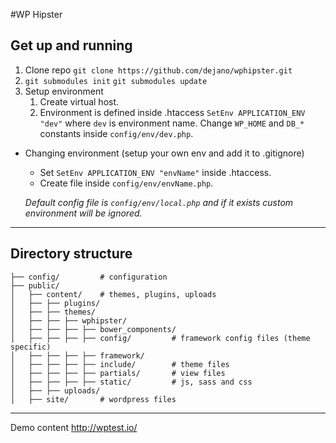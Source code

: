 #WP Hipster


## Get up and running
1. Clone repo `git clone https://github.com/dejano/wphipster.git`
2. `git submodules init`
`git submodules update`
3. Setup environment
    1. Create virtual host.
    2. Environment is defined inside .htaccess `SetEnv APPLICATION_ENV "dev"` where `dev` is environment name. Change `WP_HOME` and `DB_*` constants inside `config/env/dev.php`.






*  Changing environment (setup your own env and add it to .gitignore)
	  * Set `SetEnv APPLICATION_ENV "envName"` inside .htaccess. 
	  * Create file inside `config/env/envName.php`.
    
    *Default config file is `config/env/local.php` and if it exists custom environment will be ignored.*
  
----------
    
## Directory structure

```
├── config/		    # configuration
├── public/
│   ├── content/	# themes, plugins, uploads
│   ├── ├── plugins/
│   ├── ├── themes/
│   ├── ├── ├── wphipster/
│   ├── ├── ├── ├── bower_components/
│   ├── ├── ├── ├── config/			# framework config files (theme specific)
│   ├── ├── ├── ├── framework/				
│   ├── ├── ├── ├── include/		# theme files
│   ├── ├── ├── ├── partials/		# view files
│   ├── ├── ├── ├── static/			# js, sass and css
│   ├── ├── uploads/
│   ├── site/		# wordpress files
```


----------
Demo content http://wptest.io/
